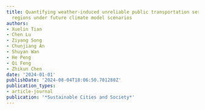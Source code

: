 ```yaml
---
title: Quantifying weather-induced unreliable public transportation service in cold
  regions under future climate model scenarios
authors:
- Xuelin Tian
- Chen Lu
- Ziyang Song
- Chunjiang An
- Shuyan Wan
- He Peng
- Qi Feng
- Zhikun Chen
date: '2024-01-01'
publishDate: '2024-08-04T18:06:50.701280Z'
publication_types:
- article-journal
publication: '*Sustainable Cities and Society*'
---
```

